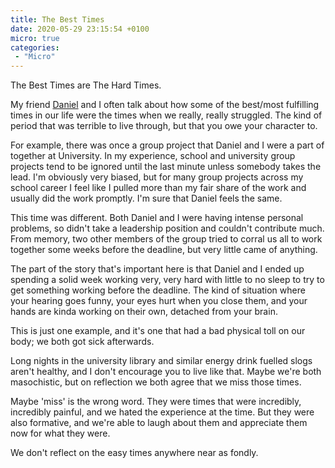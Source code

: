 ```yaml
---
title: The Best Times
date: 2020-05-29 23:15:54 +0100
micro: true
categories:
 - "Micro"
---
```

The Best Times are The Hard Times.

My friend [Daniel](https://daniellockyer.com/) and I often talk about how some of the best/most fulfilling times in our life were the times when we really, really struggled. The kind of period that was terrible to live through, but that you owe your character to.

For example, there was once a group project that Daniel and I were a part of together at University. In my experience, school and university group projects tend to be ignored until the last minute unless somebody takes the lead. I'm obviously very biased, but for many group projects across my school career I feel like I pulled more than my fair share of the work and usually did the work promptly. I'm sure that Daniel feels the same.

This time was different. Both Daniel and I were having intense personal problems, so didn't take a leadership position and couldn't contribute much. From memory, two other members of the group tried to corral us all to work together some weeks before the deadline, but very little came of anything.

The part of the story that's important here is that Daniel and I ended up spending a solid week working very, very hard with little to no sleep to try to get something working before the deadline. The kind of situation where your hearing goes funny, your eyes hurt when you close them, and your hands are kinda working on their own, detached from your brain.

This is just one example, and it's one that had a bad physical toll on our body; we both got sick afterwards.

Long nights in the university library and similar energy drink fuelled slogs aren't healthy, and I don't encourage you to live like that. Maybe we're both masochistic, but on reflection we both agree that we miss those times.

Maybe 'miss' is the wrong word. They were times that were incredibly, incredibly painful, and we hated the experience at the time. But they were also formative, and we're able to laugh about them and appreciate them now for what they were.

We don't reflect on the easy times anywhere near as fondly.

